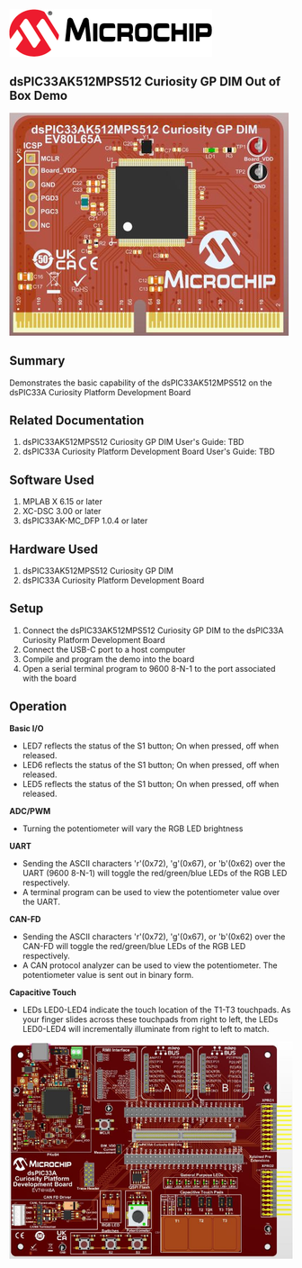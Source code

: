 <picture>
    <source media="(prefers-color-scheme: dark)" srcset="../images/microchip_logo_white_red.png">
	<source media="(prefers-color-scheme: light)" srcset="../images/microchip_logo_black_red.png">
    <img alt="Microchip Logo." src="../images/microchip_logo_black_red.png">
</picture>

## dsPIC33AK512MPS512 Curiosity GP DIM Out of Box Demo
![Board picture](./images/dim.jpg)

## Summary
Demonstrates the basic capability of the dsPIC33AK512MPS512 on the dsPIC33A Curiosity Platform Development Board

## Related Documentation
1) dsPIC33AK512MPS512 Curiosity GP DIM User's Guide: TBD
2) dsPIC33A Curiosity Platform Development Board User's Guide: TBD

## Software Used 
1) MPLAB X 6.15 or later
2) XC-DSC 3.00 or later
3) dsPIC33AK-MC_DFP 1.0.4 or later

## Hardware Used
1) dsPIC33AK512MPS512 Curiosity GP DIM
2) dsPIC33A Curiosity Platform Development Board

## Setup
1) Connect the dsPIC33AK512MPS512 Curiosity GP DIM to the dsPIC33A Curiosity Platform Development Board
2) Connect the USB-C port to a host computer
3) Compile and program the demo into the board
4) Open a serial terminal program to 9600 8-N-1 to the port associated with the board

## Operation

**Basic I/O**
* LED7 reflects the status of the S1 button; On when pressed, off when released.
* LED6 reflects the status of the S1 button; On when pressed, off when released.
* LED5 reflects the status of the S1 button; On when pressed, off when released.

**ADC/PWM**
* Turning the potentiometer will vary the RGB LED brightness

**UART**
* Sending the ASCII characters 'r'(0x72), 'g'(0x67), or 'b'(0x62) over the UART (9600 8-N-1) will toggle the red/green/blue LEDs of the RGB LED respectively.
* A terminal program can be used to view the potentiometer value over the UART.

**CAN-FD**
* Sending the ASCII characters 'r'(0x72), 'g'(0x67), or 'b'(0x62) over the CAN-FD will toggle the red/green/blue LEDs of the RGB LED respectively.
* A CAN protocol analyzer can be used to view the potentiometer.  The potentiometer value is sent out in binary form.

**Capacitive Touch**
* LEDs LED0-LED4 indicate the touch location of the T1-T3 touchpads. As your finger slides across these touchpads from right to left, the LEDs LED0-LED4 will incrementally illuminate from right to left to match.

![Curiosity Platform Board](../images/curiosity.jpg)
 




